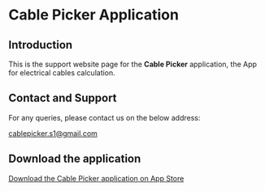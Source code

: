 # Cable Picker Application

## Introduction
This is the support website page for the **Cable Picker** application, the App for electrical cables calculation.


## Contact and Support
For any queries, please contact us on the below address:

cablepicker.s1@gmail.com


## Download the application
[Download the Cable Picker application on App Store](https://apps.apple.com/us/app/cable-picker/id1673756820)

